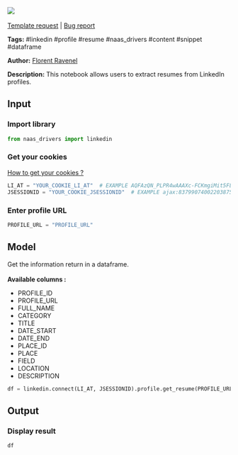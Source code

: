 <a href="https://app.naas.ai/user-redirect/naas/downloader?url=https://raw.githubusercontent.com/jupyter-naas/awesome-notebooks/master/LinkedIn/LinkedIn_Get_resume_from_profile.ipynb" target="_parent"><img src="https://naasai-public.s3.eu-west-3.amazonaws.com/open_in_naas.svg"/></a><br><br><a href="https://github.com/jupyter-naas/awesome-notebooks/issues/new?assignees=&labels=&template=template-request.md&title=Tool+-+Action+of+the+notebook+">Template request</a> | <a href="https://github.com/jupyter-naas/awesome-notebooks/issues/new?assignees=&labels=bug&template=bug_report.md&title=LinkedIn+-+Get+resume+from+profile:+Error+short+description">Bug report</a>

**Tags:** #linkedin #profile #resume #naas_drivers #content #snippet #dataframe

**Author:** [Florent Ravenel](https://www.linkedin.com/in/florent-ravenel/)

**Description:** This notebook allows users to extract resumes from LinkedIn profiles.

## Input

### Import library


```python
from naas_drivers import linkedin
```

### Get your cookies
<a href='https://www.notion.so/LinkedIn-driver-Get-your-cookies-d20a8e7e508e42af8a5b52e33f3dba75'>How to get your cookies ?</a>


```python
LI_AT = "YOUR_COOKIE_LI_AT"  # EXAMPLE AQFAzQN_PLPR4wAAAXc-FCKmgiMit5FLdY1af3-2
JSESSIONID = "YOUR_COOKIE_JSESSIONID"  # EXAMPLE ajax:8379907400220387585
```

### Enter profile URL


```python
PROFILE_URL = "PROFILE_URL"
```

## Model

Get the information return in a dataframe.<br><br>
**Available columns :**
- PROFILE_ID
- PROFILE_URL
- FULL_NAME
- CATEGORY
- TITLE
- DATE_START
- DATE_END
- PLACE_ID
- PLACE
- FIELD
- LOCATION
- DESCRIPTION


```python
df = linkedin.connect(LI_AT, JSESSIONID).profile.get_resume(PROFILE_URL)
```

## Output

### Display result


```python
df
```
